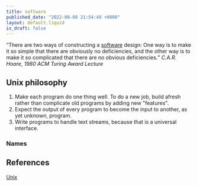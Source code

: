 ```yaml
---
title: software
published_date: "2022-08-08 21:54:49 +0000"
layout: default.liquid
is_draft: false
---
```


<q>There are two ways of constructing a [software](/src/software.html) design: One way is
to make it so simple that there are obviously no deficiencies, and the
other way is to make it so complicated that there are no obvious
deficiencies.</q>
<cite>C.A.R. Hoare, 1980 ACM Turing Award Lecture</cite>

## Unix philosophy

1. Make each program do one thing well. To do a new job, build afresh rather than complicate old programs by adding new "features".
2. Expect the output of every program to become the input to another, as yet unknown, program.
3. Write programs to handle text streams, because that is a universal interface.

### Names



## References

[Unix](https://en.wikipedia.org/wiki/Unix_philosophy)
